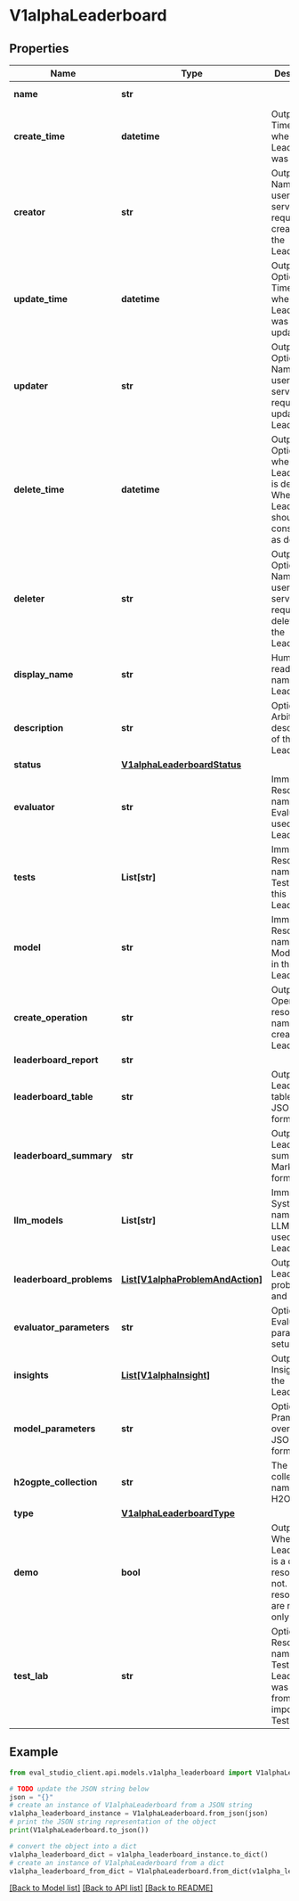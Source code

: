 # V1alphaLeaderboard


## Properties

Name | Type | Description | Notes
------------ | ------------- | ------------- | -------------
**name** | **str** |  | [optional] [readonly] 
**create_time** | **datetime** | Output only. Timestamp when the Leaderboard was created. | [optional] [readonly] 
**creator** | **str** | Output only. Name of the user or service that requested creation of the Leaderboard. | [optional] [readonly] 
**update_time** | **datetime** | Output only. Optional. Timestamp when the Leaderboard was last updated. | [optional] [readonly] 
**updater** | **str** | Output only. Optional. Name of the user or service that requested update of the Leaderboard. | [optional] [readonly] 
**delete_time** | **datetime** | Output only. Optional. Set when the Leaderboard is deleted. When set Leaderboard should be considered as deleted. | [optional] [readonly] 
**deleter** | **str** | Output only. Optional. Name of the user or service that requested deletion of the Leaderboard. | [optional] [readonly] 
**display_name** | **str** | Human readable name of the Leaderboard. | [optional] 
**description** | **str** | Optional. Arbitrary description of the Leaderboard. | [optional] 
**status** | [**V1alphaLeaderboardStatus**](V1alphaLeaderboardStatus.md) |  | [optional] 
**evaluator** | **str** | Immutable. Resource name of the Evaluator used in this Leaderboard. | [optional] 
**tests** | **List[str]** | Immutable. Resource names of the Tests used in this Leaderboard. | [optional] 
**model** | **str** | Immutable. Resource name of the Model used in this Leaderboard. | [optional] 
**create_operation** | **str** | Output only. Operation resource name that created this Leaderboard. | [optional] [readonly] 
**leaderboard_report** | **str** |  | [optional] 
**leaderboard_table** | **str** | Output only. Leaderboard table in JSON format. | [optional] [readonly] 
**leaderboard_summary** | **str** | Output only. Leaderboard summary in Markdown format. | [optional] [readonly] 
**llm_models** | **List[str]** | Immutable. System names of the LLM models used in this Leaderboard. | [optional] 
**leaderboard_problems** | [**List[V1alphaProblemAndAction]**](V1alphaProblemAndAction.md) | Output only. Leaderboard problems and actions. | [optional] [readonly] 
**evaluator_parameters** | **str** | Optional. Evaluator parameters setup. | [optional] 
**insights** | [**List[V1alphaInsight]**](V1alphaInsight.md) | Output only. Insights from the Leaderboard. | [optional] [readonly] 
**model_parameters** | **str** | Optional. Prameters overrides in JSON format. | [optional] 
**h2ogpte_collection** | **str** | The existing collection name in H2OGPTe. | [optional] 
**type** | [**V1alphaLeaderboardType**](V1alphaLeaderboardType.md) |  | [optional] 
**demo** | **bool** | Output only. Whether the Leaderboard is a demo resource or not. Demo resources are read only. | [optional] [readonly] 
**test_lab** | **str** | Optional. Resource name of the TestLab if Leaderboard was created from a imported TestLab. | [optional] 

## Example

```python
from eval_studio_client.api.models.v1alpha_leaderboard import V1alphaLeaderboard

# TODO update the JSON string below
json = "{}"
# create an instance of V1alphaLeaderboard from a JSON string
v1alpha_leaderboard_instance = V1alphaLeaderboard.from_json(json)
# print the JSON string representation of the object
print(V1alphaLeaderboard.to_json())

# convert the object into a dict
v1alpha_leaderboard_dict = v1alpha_leaderboard_instance.to_dict()
# create an instance of V1alphaLeaderboard from a dict
v1alpha_leaderboard_from_dict = V1alphaLeaderboard.from_dict(v1alpha_leaderboard_dict)
```
[[Back to Model list]](../README.md#documentation-for-models) [[Back to API list]](../README.md#documentation-for-api-endpoints) [[Back to README]](../README.md)


